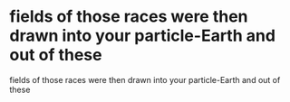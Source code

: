 # fields of those races were then drawn into your particle-Earth and out of these

fields of those races were then drawn into your particle-Earth and out of these